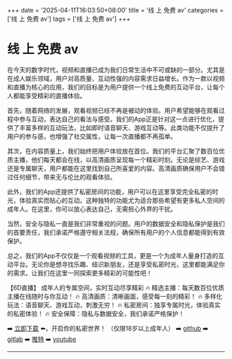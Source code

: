 +++
date = '2025-04-11T16:03:50+08:00'
title = '线 上 免费 av'
categories = ['线 上 免费 av']
tags = ['线 上 免费 av']
+++

# 线 上 免费 av

在今天的数字时代，视频和直播已成为我们日常生活中不可或缺的一部分。尤其是在成人娱乐领域，用户对高质量、互动性强的内容需求日益增长。作为一款以视频和直播为核心的应用，我们的目标是为用户提供一个线上免费的互动平台，让每个人都能享受精彩的直播体验。

首先，随着网络的发展，观看视频已经不再是被动的体验。用户希望能够在观看过程中参与互动，表达自己的看法与感受。我们的App正是针对这一点进行优化，提供了丰富多样的互动玩法，比如即时语音聊天、游戏互动等。此类功能不仅提升了用户的参与感，也增强了社交属性，让每一次直播都不再孤单。

其次，在内容质量上，我们始终把用户体验放在首位。我们的平台汇聚了数百位优质主播，他们每天都会在线，以高清画质呈现每一个精彩时刻。无论是综艺、游戏还是专属聊天，用户都能在这里找到自己所喜爱的内容。高清画质确保用户不会错过任何细节，带来无与伦比的观看体验。

此外，我们的App还提供了私密房间的功能，用户可以在这里享受完全私密的时光，体验真实而贴心的互动。这种独特的功能尤为适合那些希望有更多私人空间的成年人。在这里，你可以放心表达自己，无需担心外界的干扰。

当然，安全与隐私一直是我们非常重视的问题。用户的数据安全和隐私保护是我们的首要责任，我们承诺严格遵守相关法规，确保所有用户的个人信息都能得到有效保护。

总之，我们的App不仅仅是一个观看视频的工具，更是一个为成年人量身打造的互动平台。无论你是想寻找乐趣、结识新朋友，还是享受私密时光，这里都能满足你的需求。让我们在这里一同探索更多精彩的可能性吧！

【6D直播】
成年人的专属空间，实时互动尽享精彩
🔥 精选主播：每天数百位优质主播在线随时与你互动！
🔥 高清画质：清晰画面，感受每一刻的精彩！
🔥 多样化玩法：语音聊天、游戏互动，刺激无穷！
🔥 私密房间：独享专属时光，体验真实的私密体验！
🔥 安全保障：隐私与数据安全，我们承诺严格保护！

➡️ [立即下载](https://down123.s3.ap-east-1.amazonaws.com/down/down.html?channelCode=blog) ⬅️，开启你的私密世界！
（仅限18岁以上成年人）
➡️ [github](https://aldult-live.github.io/)
➡️ [gitlab](https://seo-09598d.gitlab.io/)
➡️ [推特](https://x.com/wegame33)
➡️ [youtube](https://www.youtube.com/@6Dlive)

---

